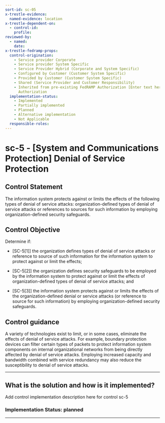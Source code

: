 ```yaml
---
sort-id: sc-05
x-trestle-evidence:
  named-evidence: location
x-trestle-dependent-on:
  - control-id:
    profile:
reviewed-by:
  - named:
    date:
x-trestle-fedramp-props:
  control-origination:
    - Service provider Corporate
    - Service provider System Specific
    - Service Provider Hybrid (Corporate and System Specific)
    - Configured by Customer (Customer System Specific)
    - Provided by Customer (Customer System Specific)
    - Shared (Service Provider and Customer Responsibility)
    - Inherited from pre-existing FedRAMP Authorization [Enter text here], Date of
      Authorization
  implementation-status:
    - Implemented
    - Partially implemented
    - Planned
    - Alternative implementation
    - Not Applicable
  responsible-roles:
---
```


# sc-5 - \[System and Communications Protection\] Denial of Service Protection

## Control Statement

The information system protects against or limits the effects of the following types of denial of service attacks: organization-defined types of denial of service attacks or references to sources for such information by employing organization-defined security safeguards.

## Control Objective

Determine if:

- \[SC-5[1]\] the organization defines types of denial of service attacks or reference to source of such information for the information system to protect against or limit the effects;

- \[SC-5[2]\] the organization defines security safeguards to be employed by the information system to protect against or limit the effects of organization-defined types of denial of service attacks; and

- \[SC-5[3]\] the information system protects against or limits the effects of the organization-defined denial or service attacks (or reference to source for such information) by employing organization-defined security safeguards.

## Control guidance

A variety of technologies exist to limit, or in some cases, eliminate the effects of denial of service attacks. For example, boundary protection devices can filter certain types of packets to protect information system components on internal organizational networks from being directly affected by denial of service attacks. Employing increased capacity and bandwidth combined with service redundancy may also reduce the susceptibility to denial of service attacks.

______________________________________________________________________

## What is the solution and how is it implemented?

Add control implementation description here for control sc-5

### Implementation Status: planned

______________________________________________________________________
